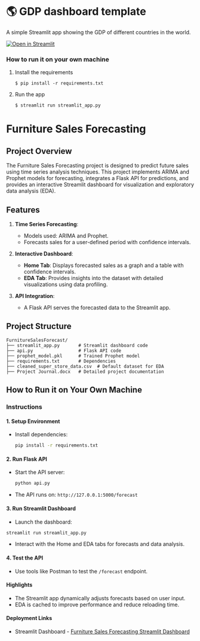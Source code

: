 # :earth_americas: GDP dashboard template

A simple Streamlit app showing the GDP of different countries in the world.

[![Open in Streamlit](https://static.streamlit.io/badges/streamlit_badge_black_white.svg)](https://gdp-dashboard-template.streamlit.app/)

### How to run it on your own machine

1. Install the requirements

   ```
   $ pip install -r requirements.txt
   ```

2. Run the app

   ```
   $ streamlit run streamlit_app.py
   ```

# Furniture Sales Forecasting

## Project Overview
The Furniture Sales Forecasting project is designed to predict future sales using time series analysis techniques. This project implements ARIMA and Prophet models for forecasting, integrates a Flask API for predictions, and provides an interactive Streamlit dashboard for visualization and exploratory data analysis (EDA).

## Features
1. **Time Series Forecasting**:
   - Models used: ARIMA and Prophet.
   - Forecasts sales for a user-defined period with confidence intervals.

2. **Interactive Dashboard**:
   - **Home Tab**: Displays forecasted sales as a graph and a table with confidence intervals.
   - **EDA Tab**: Provides insights into the dataset with detailed visualizations using data profiling.

3. **API Integration**:
   - A Flask API serves the forecasted data to the Streamlit app.

## Project Structure
```plaintext
FurnitureSalesForecast/
├── streamlit_app.py       # Streamlit dashboard code
├── api.py                 # Flask API code
├── prophet_model.pkl      # Trained Prophet model
├── requirements.txt       # Dependencies
├── cleaned_super_store_data.csv  # Default dataset for EDA
├── Project Journal.docx   # Detailed project documentation
```
## How to Run it on Your Own Machine

### Instructions

#### 1. Setup Environment
- Install dependencies:
  ```bash
  pip install -r requirements.txt

#### 2. Run Flask API
- Start the API server:
   ```bash
   python api.py
- The API runs on: ```http://127.0.0.1:5000/forecast```
#### 3. Run Streamlit Dashboard
- Launch the dashboard:
```bash
streamlit run streamlit_app.py
```
- Interact with the Home and EDA tabs for forecasts and data analysis.
#### 4. Test the API
- Use tools like Postman to test the ```/forecast``` endpoint.
#### Highlights
- The Streamlit app dynamically adjusts forecasts based on user input.
- EDA is cached to improve performance and reduce reloading time.
#### Deployment Links
- Streamlit Dashboard - [Furniture Sales Forecasting Streamlit Dashboard](https://ts-dashboard-ft317gdnpk.streamlit.app/)
